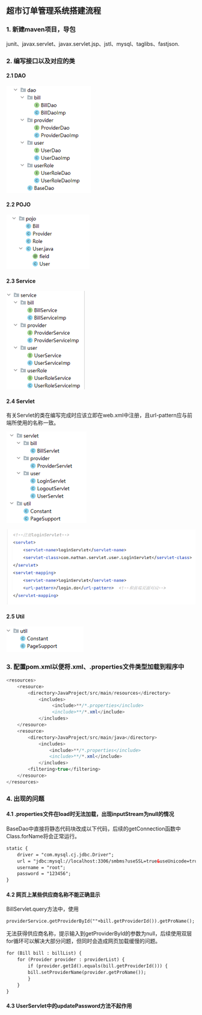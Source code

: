 ## 超市订单管理系统搭建流程
### 1. 新建maven项目，导包
  junit、javax.servlet、javax.servlet.jsp、jstl、mysql、taglibs、fastjson.
### 2. 编写接口以及对应的类
#### 2.1 DAO
![img.png](img.png)
#### 2.2 POJO
![img_1.png](img_1.png)
#### 2.3 Service
![img_2.png](img_2.png)
#### 2.4 Servlet
有关Servlet的类在编写完成时应该立即在web.xml中注册，且url-pattern应与前端所使用的名称一致。

![img_3.png](img_3.png)

![img_4.png](img_4.png)
#### 2.5 Util
![img_5.png](img_5.png)
### 3. 配置pom.xml以便将.xml、.properties文件类型加载到程序中
```java 
<resources>
    <resource>
        <directory>JavaProject/src/main/resources</directory>
            <includes>
                 <include>**/*.properties</include>
                 <include>**/*.xml</include>
            </includes>
    </resource>
    <resource>
        <directory>JavaProject/src/main/java</directory>
            <includes>
                <include>**/*.properties</include>
                <include>**/*.xml</include>
            </includes>
        <filtering>true</filtering>
    </resource>
</resources>
```
### 4. 出现的问题
#### 4.1 .properties文件在load时无法加载，出现inputStream为null的情况
BaseDao中直接将静态代码块改成以下代码，后续的getConnection函数中Class.forName将会正常运行。
```html
static {
    driver = "com.mysql.cj.jdbc.Driver";
    url = "jdbc:mysql://localhost:3306/smbms?useSSL=true&useUnicode=true&characterEncoding=UTF-8";
    username = "root";
    password = "123456";
}
```
#### 4.2 网页上某些供应商名称不能正确显示
BillServlet.query方法中，使用
```html 
providerService.getProviderById(""+bill.getProviderId()).getProName();
```
无法获得供应商名称，提示输入到getProviderById的参数为null，后续使用双层for循环可以解决大部分问题，但同时会造成网页加载缓慢的问题。
```html
for (Bill bill : billList) {
    for (Provider provider : providerList) {
        if (provider.getId().equals(bill.getProviderId())) {
        bill.setProviderName(provider.getProName());
        }
    }
}
```
#### 4.3 UserServlet中的updatePassword方法不起作用